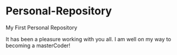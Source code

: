 # Personal-Repository
My First Personal Repository

It has been a pleasure working with you all. I am well on my way to becoming a masterCoder!
